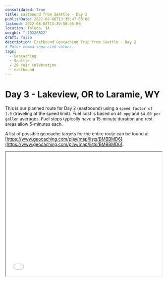 ```yaml
---
consolidated: True
title: Eastbound from Seattle - Day 2
publishDate: 2022-08-08T13:39:47-05:00
lastmod: 2022-08-08T13:39:58-05:00
location: Toledo, IA
weight: "-20220822"
draft: false
description: Eastbound Geocaching Trip from Seattle - Day 2
# Enter comma separated values.
tags:
  - Geocaching
  - Seattle
  - 20 Year Celebration
  - eastbound 
---
```


# Day 3 - Lakeview, OR to Laramie, WY   

This is our planned route for Day 2 (eastbound) using a `speed factor of 1.0` (traveling at the speed limit).  Fuel cost is based on `40 mpg` and `$4.00 per gallon` averages.  Fuel stops typically have a 15-minute duration and rest areas allow 5-minutes each. 

A list of possible geocache targets for the entire route can be found at [https://www.geocaching.com/play/map/lists/BMBBMD6](https://www.geocaching.com/play/map/lists/BMBBMD6).  

<iframe src="/html/Eastbound-Day-2.html" style="width: 100%; height: 400px; border:1;" title="Eastbound Day 2"></iframe>